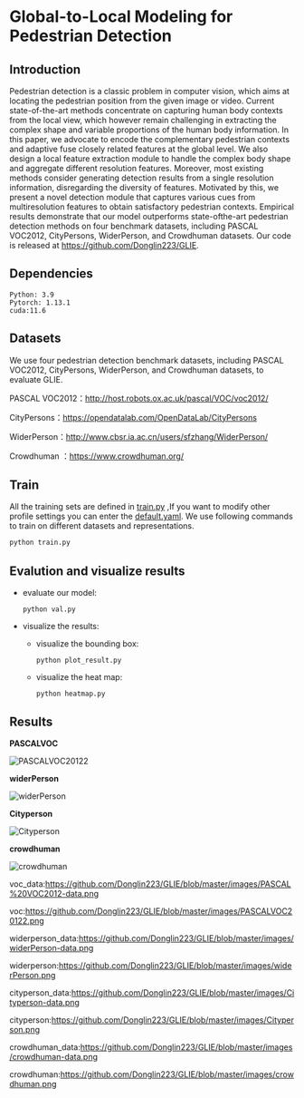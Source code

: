 # Global-to-Local Modeling for Pedestrian Detection

## Introduction

Pedestrian detection is a classic problem in computer vision, which aims at locating the pedestrian position from the given image or video. Current state-of-the-art methods concentrate on capturing human body contexts from the local view, which however remain challenging in extracting the complex shape and variable proportions of the human body information. In this paper, we advocate to encode the complementary pedestrian contexts and adaptive fuse closely related features at the global level. We also design a local feature extraction module to handle the complex body shape and aggregate different resolution features. Moreover, most existing methods consider generating detection results from a single resolution information, disregarding the diversity of features. Motivated by this, we present a novel detection module that captures various cues from multiresolution features to obtain satisfactory pedestrian contexts. Empirical results demonstrate that our model outperforms state-ofthe-art pedestrian detection methods on four benchmark datasets, including PASCAL VOC2012, CityPersons, WiderPerson, and Crowdhuman datasets. Our code is released at https://github.com/Donglin223/GLIE.

## Dependencies

```
Python: 3.9
Pytorch: 1.13.1
cuda:11.6
```

## Datasets

We use four pedestrian detection benchmark datasets, including PASCAL VOC2012, CityPersons, WiderPerson, and Crowdhuman datasets, to evaluate GLIE.

PASCAL VOC2012：http://host.robots.ox.ac.uk/pascal/VOC/voc2012/

CityPersons：https://opendatalab.com/OpenDataLab/CityPersons

WiderPerson：http://www.cbsr.ia.ac.cn/users/sfzhang/WiderPerson/

Crowdhuman ：https://www.crowdhuman.org/

## Train

All the training sets are defined in [train.py](https://github.com/Donglin223/GLIE/blob/master/train.py) ,If you want to modify other profile settings you can enter the [default.yaml](https://github.com/Donglin223/GLIE/blob/master/ultralytics/cfg/default.yaml). We use following commands to train on different datasets and representations.

```python
python train.py
```

## **Evalution and visualize results**

+ evaluate our model:

  ```
  python val.py
  ```

+ visualize the results: 

  + visualize the bounding box:

    ```
    python plot_result.py
    ```

  + visualize the heat map:

    ```
    python heatmap.py
    ```

## Results

**PASCALVOC**


![PASCALVOC20122](assets/PASCALVOC20122.png)

**widerPerson**


![widerPerson](assets/widerPerson.png)

**Cityperson**


![Cityperson](assets/Cityperson.png)

**crowdhuman**


![crowdhuman](assets/crowdhuman.png)

voc_data:https://github.com/Donglin223/GLIE/blob/master/images/PASCAL%20VOC2012-data.png

voc:https://github.com/Donglin223/GLIE/blob/master/images/PASCALVOC20122.png

widerperson_data:https://github.com/Donglin223/GLIE/blob/master/images/widerPerson-data.png

widerperson:https://github.com/Donglin223/GLIE/blob/master/images/widerPerson.png

cityperson_data:https://github.com/Donglin223/GLIE/blob/master/images/Cityperson-data.png

cityperson:https://github.com/Donglin223/GLIE/blob/master/images/Cityperson.png

crowdhuman_data:https://github.com/Donglin223/GLIE/blob/master/images/crowdhuman-data.png

crowdhuman:https://github.com/Donglin223/GLIE/blob/master/images/crowdhuman.png
